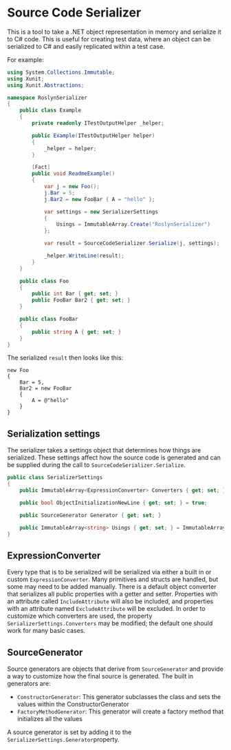 Source Code Serializer
=================

This is a tool to take a .NET object representation in memory and serialize it to C# code. This is useful for creating test data, where an object can be serialized to C# and easily replicated within a test case.

For example:

```csharp
using System.Collections.Immutable;
using Xunit;
using Xunit.Abstractions;

namespace RoslynSerializer
{
    public class Example
    {
        private readonly ITestOutputHelper _helper;

        public Example(ITestOutputHelper helper)
        {
            _helper = helper;
        }

        [Fact]
        public void ReadmeExample()
        {
            var j = new Foo();
            j.Bar = 5;
            j.Bar2 = new FooBar { A = "hello" };

            var settings = new SerializerSettings
            {
                Usings = ImmutableArray.Create("RoslynSerializer")
            };

            var result = SourceCodeSerializer.Serialize(j, settings);

            _helper.WriteLine(result);
        }
    }

    public class Foo
    {
        public int Bar { get; set; }
        public FooBar Bar2 { get; set; }
    }

    public class FooBar
    {
        public string A { get; set; }
    }
}

```

The serialized `result` then looks like this:

```
new Foo
{
    Bar = 5,
    Bar2 = new FooBar
    {
        A = @"hello"
    }
}
```

Serialization settings
----------

The serializer takes a settings object that determines how things are serialized. These settings affect how the source code is generated and can be supplied
during the call to `SourceCodeSerializer.Serialize`.

```csharp
public class SerializerSettings
{
    public ImmutableArray<ExpressionConverter> Converters { get; set; }

    public bool ObjectInitializationNewLine { get; set; } = true;

    public SourceGenerator Generator { get; set; }

    public ImmutableArray<string> Usings { get; set; } = ImmutableArray<string>.Empty;
}
```

ExpressionConverter
-------------------

Every type that is to be serialized will be serialized via either a built in or custom `ExpressionConverter`. Many primitives and structs are handled, but some may need to be added manually. There is a default object 
converter that serializes all public properties with a getter and setter. Properties with an attribute called `IncludeAttribute` will also be included, and properties with an attribute named `ExcludeAttribute` will be
excluded. In order to customize which converters are used, the property `SerializerSettings.Converters` may be modified; the default one should work for many basic cases. 

SourceGenerator
---------------

Source generators are objects that derive from `SourceGenerator` and provide a way to customize how the final source is generated. The built in generators are:

- `ConstructorGenerator`: This generator subclasses the class and sets the values within the ConstructorGenerator
- `FactoryMethodGenerator`: This generator will create a factory method that initializes all the values

A source generator is set by adding it to the `SerializerSettings.Generator`property.